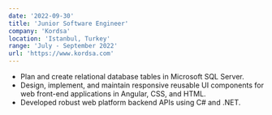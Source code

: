 ```yaml
---
date: '2022-09-30'
title: 'Junior Software Engineer'
company: 'Kordsa'
location: 'Istanbul, Turkey'
range: 'July - September 2022'
url: 'https://www.kordsa.com'
---
```


- Plan and create relational database tables in Microsoft SQL Server.
- Design, implement, and maintain responsive reusable UI components for web front-end applications in Angular, CSS, and HTML.
- Developed robust web platform backend APIs using C# and .NET.
